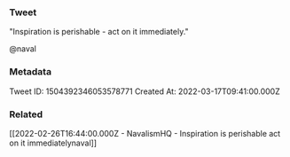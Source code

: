 ### Tweet
"Inspiration is perishable - act on it immediately."

@naval

### Metadata
Tweet ID: 1504392346053578771
Created At: 2022-03-17T09:41:00.000Z

### Related
[[2022-02-26T16:44:00.000Z - NavalismHQ - Inspiration is perishable  act on it immediatelynaval]]

